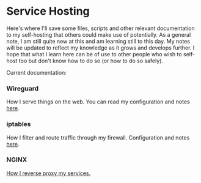 # Service Hosting
Here's where I'll save some files, scripts and other relevant documentation to my self-hosting that others could make use of potentially.
As a general note, I am still quite new at this and am learning still to this day. My notes will be updated to reflect my knowledge as it grows and develops further. I hope that what I learn here can be of use to other people who wish to self-host too but don't know how to do so (or how to do so safely).

Current documentation:

### Wireguard
How I serve things on the web. You can read my configuration and notes [here](https://github.com/Bespectacat/Server-Hosting-Notes/blob/main/Wireguard.md).

### iptables
How I filter and route traffic through my firewall. Configuration and notes [here](https://github.com/Bespectacat/Server-Hosting-Notes/blob/main/iptables-config.sh).

### NGINX
[How I reverse proxy my services.](https://github.com/Bespectacat/Server-Hosting-Notes/blob/main/NGINX.md)
